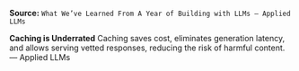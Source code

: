 **Source:** `What We’ve Learned From A Year of Building with LLMs – Applied LLMs`

**Caching is Underrated**
Caching saves cost, eliminates generation latency, and allows serving vetted responses, reducing the risk of harmful content. — Applied LLMs
